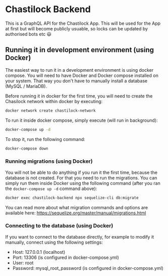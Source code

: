 # Chastilock Backend

This is a GraphQL API for the Chastilock App. This will be used for the App at first but will become publicly usuable, so locks can be updated by authorised bots etc 😃

## Running it in development environment (using Docker)
The easiest way to run it in a development environment is using docker compose. You will need to have Docker and Docker compose installed on your system. That way
you don't have to manually install a database (MySQL / MariaDB).

Before running it in docker for the first time, you will need to create the Chasilock network within docker by executing:
```bash
docker network create chastilock-network
```

To run it inside docker compose, simply execute (will run in background):
```bash
docker-compose up -d
```

To stop it, run the following command:
```bash
docker-compose down
```

### Running migrations (using Docker)
You will not be able to do anything if you run it the first time, because the database is not created. For that you need to run the migrations.
You can simply run them inside Docker using the following command (after you ran the `docker-compose up -d` command above):

```bash
docker exec chastilock-backend npx sequelize-cli db:migrate
```

You can read more about what migration commands and options are available here: https://sequelize.org/master/manual/migrations.html

### Connecting to the database (using Docker)
If you want to connect to the database directly, for example to modify it manually, connect using the following settings:
- Host: 127.0.0.1 (localhost)
- Port: 13306 (is configured in docker-compose.yml)
- User: root
- Password: mysql_root_password (is configured in docker-compose.yml)
